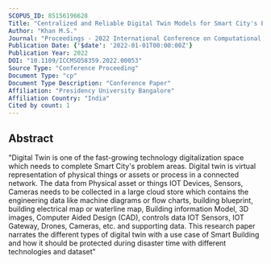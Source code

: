 ```yaml
---
SCOPUS_ID: 85156196628
Title: "Centralized and Reliable Digital Twin Models for Smart City's Buildings Protection during Disaster"
Author: "Khan M.S."
Journal: "Proceedings - 2022 International Conference on Computational Modelling, Simulation and Optimization, ICCMSO 2022"
Publication Date: {'$date': '2022-01-01T00:00:00Z'}
Publication Year: 2022
DOI: "10.1109/ICCMSO58359.2022.00053"
Source Type: "Conference Proceeding"
Document Type: "cp"
Document Type Description: "Conference Paper"
Affiliation: "Presidency University Bangalore"
Affiliation Country: "India"
Cited by count: 1
---
```


## Abstract
"Digital Twin is one of the fast-growing technology digitalization space which needs to complete Smart City's problem areas. Digital twin is virtual representation of physical things or assets or process in a connected network. The data from Physical asset or things IOT Devices, Sensors, Cameras needs to be collected in a large cloud store which contains the engineering data like machine diagrams or flow charts, building blueprint, building electrical map or waterline map, Building information Model, 3D images, Computer Aided Design (CAD), controls data IOT Sensors, IOT Gateway, Drones, Cameras, etc. and supporting data. This research paper narrates the different types of digital twin with a use case of Smart Building and how it should be protected during disaster time with different technologies and dataset"
